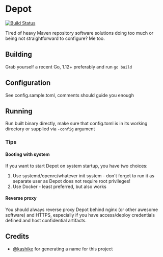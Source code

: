 # Depot

[![Build Status](https://travis-ci.org/mikroskeem/depot.svg?branch=master)](https://travis-ci.org/mikroskeem/depot)

Tired of heavy Maven repository software solutions doing too much or being not straightforward to configure? Me too.

## Building

Grab yourself a recent Go, 1.12+ preferably and run `go build`

## Configuration

See config.sample.toml, comments should guide you enough

## Running

Run built binary directly, make sure that config.toml is in its working directory or supplied via `-config` argument

### Tips

#### Booting with system

If you want to start Depot on system startup, you have two choices:
1) Use systemd/openrc/whatever init system - don't forget to run it as separate user as Depot does not require root privileges!
2) Use Docker - least preferred, but also works

#### Reverse proxy

You should always reverse proxy Depot behind nginx (or other awesome software) and HTTPS, especially
if you have access/deploy credentials defined and host confidential artifacts.

## Credits
- [@kashike](https://github.com/kashike) for generating a name for this project
